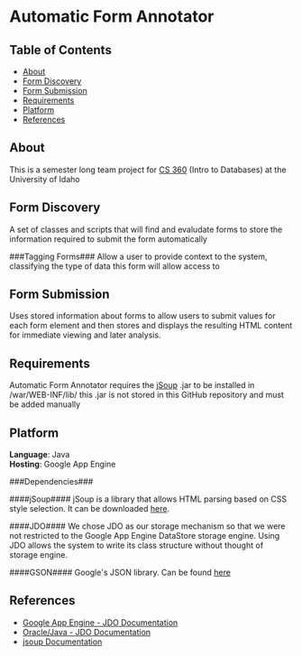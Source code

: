 Automatic Form Annotator
======================


Table of Contents
-----
- [About](#about)
- [Form Discovery](#form-discovery)
- [Form Submission](#form-submission)
- [Requirements](#requirements)
- [Platform](#platform)
- [References](#references)

About
-----
This is a semester long team project for [CS 360](http://wiki.cs.uidaho.edu/index.php/CS_360) (Intro to Databases) at the University of Idaho


Form Discovery
---
A set of classes and scripts that will find and evaludate forms to store the information required to submit the form automatically

###Tagging Forms###
Allow a user to provide context to the system, classifying the type of data this form will allow access to

Form Submission
----
Uses stored information about forms to allow users to submit values for each form element and then stores and displays
 the resulting HTML content for immediate viewing and later analysis.

Requirements
----
Automatic Form Annotator requires the [jSoup](http://jsoup.org/) .jar to be installed in /war/WEB-INF/lib/ this .jar is not stored in this GitHub repository and must be added manually

Platform
-----

<b>Language</b>: Java<br />
<b>Hosting</b>: Google App Engine

###Dependencies###

####jSoup####
jSoup is a library that allows HTML parsing based on CSS style selection. It can be downloaded [here](http://jsoup.org/).

####JDO####
We chose JDO as our storage mechanism so that we were not restricted to the Google App Engine DataStore storage engine.
Using JDO allows the system to write its class structure without thought of storage engine.

####GSON####
Google's JSON library. Can be found [here](http://code.google.com/p/google-gson/downloads/detail?name=google-gson-2.2.2-release.zip&can=2&q=)

References
------
- [Google App Engine - JDO Documentation](https://developers.google.com/appengine/docs/java/datastore/jdo/creatinggettinganddeletingdata)
- [Oracle/Java - JDO Documentation](http://www.oracle.com/technetwork/java/index-jsp-135919.html)
- [jsoup Documentation](http://jsoup.org/apidocs/)